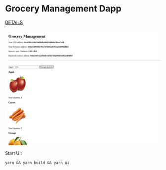 # Grocery Management Dapp

<a href="https://github.com/jordanflick75/Nervos-gitcoin-hackathon/tree/master/gitcoin7-DApp"> DETAILS </a>

<img src="https://github.com/jordanflick75/Nervos-gitcoin-hackathon/blob/master/gitcoin7-DApp/grocery.png" />

Start UI:

```
yarn && yarn build && yarn ui
```
